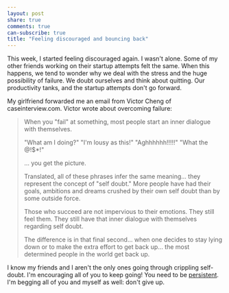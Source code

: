 ```yaml
---
layout: post
share: true
comments: true
can-subscribe: true
title: "Feeling discouraged and bouncing back"
---
```


This week, I started feeling discouraged again. I wasn't alone. Some of my other friends working on their startup attempts felt the same. When this happens, we tend to wonder why we deal with the stress and the huge possibility of failure. We doubt ourselves and think about quitting. Our productivity tanks, and the startup attempts don't go forward.

My girlfriend forwarded me an email from Victor Cheng of caseinterview.com. Victor wrote about overcoming failure:

> When you "fail" at something, most people start an inner dialogue with themselves.
> 
> "What am I doing?"
> "I'm lousy as this!"
> "Aghhhhhh!!!!!"
> "What the @!$*!"
> 
> ... you get the picture.
> 
> Translated, all of these phrases infer the same meaning... they represent the concept of "self doubt." More people have had their goals, ambitions and dreams crushed by their own self doubt than by some outside force.
> 
> Those who succeed are not impervious to their emotions. They still feel them. They still have that inner dialogue with themselves regarding self doubt.
> 
> The difference is in that final second... when one decides to stay lying down or to make the extra effort to get back up... the most determined people in the world get back up.

I know my friends and I aren't the only ones going through crippling self-doubt. I'm encouraging all of you to keep going! You need to be <a href="http://www.dillonforrest.com/startup/being-persistent-vs-being-annoying/" target="_blank">persistent</a>. I'm begging all of you and myself as well: don't give up.